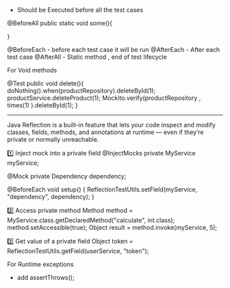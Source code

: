 - Should be Executed before all the test cases

@BeforeAll
public static void some(){

}

@BeforeEach - before each test case it will be run
@AfterEach - After each test case
@AfterAll - Static method , end of test lifecycle



For Void methods 


@Test
public void delete(){
    doNothing().when(productRepository).deleteById(1);
    productService.deleteProduct(1);
    Mockito.verify(productRepository , times(1) ).deleteById(1);
}


----------------------------------------------------------------------------------------------------------------------


Java Reflection is a built-in feature that lets your code inspect and modify classes, fields, methods, and annotations at runtime — even if they’re private or normally unreachable.



1️⃣ Inject mock into a private field
@InjectMocks
private MyService myService;

@Mock
private Dependency dependency;

@BeforeEach
void setup() {
    ReflectionTestUtils.setField(myService, "dependency", dependency);
}



2️⃣ Access private method
Method method = MyService.class.getDeclaredMethod("calculate", int.class);
method.setAccessible(true);
Object result = method.invoke(myService, 5);




3️⃣ Get value of a private field
Object token = ReflectionTestUtils.getField(userService, "token");





For Runtime exceptions
- add assertThrows();


